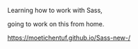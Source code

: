 Learning how to work with Sass,

going to work on this from home.

https://moetichentuf.github.io/Sass-new-/